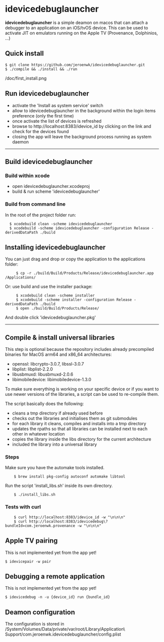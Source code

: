 # idevicedebuglauncher
**idevicedebuglauncher** is a simple deamon on macos that can attach a debugger to an application on an iOS/tvOS device.
This can be used to activate JIT on emulators running on the Apple TV (Provenance, Dolphinios, ...)

## Quick install
    $ git clone https://github.com/jeroenwk/idevicedebuglauncher.git
    $ ./compile && ./install && ./run 

/doc/first_install.png 

## Run idevicedebuglauncher
- activate the 'Install as system service' switch
- allow to idevicedebuglauncher in the background within the login items preference (only the first time)
- once activate the list of devices is refreshed
- browse to http://localhost:8383/idevice_id by clicking on the link and check for the devices found
- closing the app will leave the background process running as system daemon

---

## Build idevicedebuglauncher
### Build within xcode
- open idevicedebuglauncher.xcodeproj
- build & run scheme 'idevicedebuglauncher'

### Build from command line
In the root of the project folder run:

      $ xcodebuild clean -scheme idevicedebuglauncher
      $ xcodebuild -scheme idevicedebuglauncher -configuration Release -derivedDataPath ./build
    
## Installing idevicedebuglauncher
You can just drag and drop or copy the application to the applications folder:

		 $ cp -r ./build/Build/Products/Release/idevicedebuglauncher.app /Applications/
		 
Or: use build and use the installer package:

		 $ xcodebuild clean -scheme installer 
		 $ xcodebuild -scheme installer -configuration Release -derivedDataPath ./build
		 $ open ./build/Build/Products/Release/
And double click 'idevicedebuglauncher.pkg'

---

## Compile & install universal libraries
This step is optional because the repository includes already precompiled binaries for MacOS arm64 and x86_64 architectures:
- openssl: libcrypto-3.0.7, libssl-3.0.7
- libplist: libplist-2.2.0
- libusbmuxd: libusbmuxd-2.0.6
- libimobiledevice: libimobiledevice-1.3.0

 To make sure everything is working on your specific device or if you want to use newer versions of the libraries, a script can be used to re-compile them.
 
 The script basically does the following:
 - cleans a tmp directory if already used before
 - checks out the libraries and initialises them as git submodules
 - for each library it cleans, compiles and installs into a tmp directory
 - updates the rpaths so that all libraries can be installed next to each other in whatever location
 - copies the library inside the libs directory for the current architecture
 - included the library into a universal library

### Steps
Make sure you have the automake tools installed.

		$ brew install pkg-config autoconf automake libtool
Run the script 'install_libs.sh' inside its own directory.

		$ ./install_libs.sh


### Tests with curl
		$ curl http://localhost:8383/idevice_id -w "\n\n\n"
		$ curl http://localhost:8383/idevicedebug\?bundleId=com.jeroenwk.provenance -w "\n\n\n"

## Apple TV pairing
This is not implemented yet from the app yet!

    $ idevicepair -w pair

## Debugging a remote application
This is not implemented yet from the app yet!

    $ idevicedebug -n -u {device_id} run {bundle_id}

## Deamon configuration
The configuration is stored in /System/Volumes/Data/private/var/root/Library/Application\ Support/com.jeroenwk.idevicedebuglauncher/config.plist
